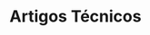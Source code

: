 ---
title: Artigos Técnicos
type: docs
weight: 85
url: /pt/java/technical-articles/
lastmod: "2022-01-27"
---